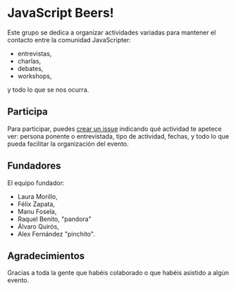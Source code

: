 # JavaScript Beers!

Este grupo se dedica a organizar actividades variadas
para mantener el contacto entre la comunidad JavaScripter:

* entrevistas,
* charlas,
* debates,
* workshops,

y todo lo que se nos ocurra.

## Participa

Para participar, puedes [crear un issue](https://github.com/javascript-beer/javascript.beer/issues/new)
indicando qué actividad te apetece ver:
persona ponente o entrevistada,
tipo de actividad,
fechas, y todo lo que pueda facilitar la organización del evento.

## Fundadores

El equipo fundador:

* Laura Morillo,
* Félix Zapata,
* Manu Fosela,
* Raquel Benito, "pandora"
* Álvaro Quirós,
* Alex Fernández "pinchito".

## Agradecimientos

Gracias a toda la gente que habéis colaborado
o que habéis asistido a algún evento.

